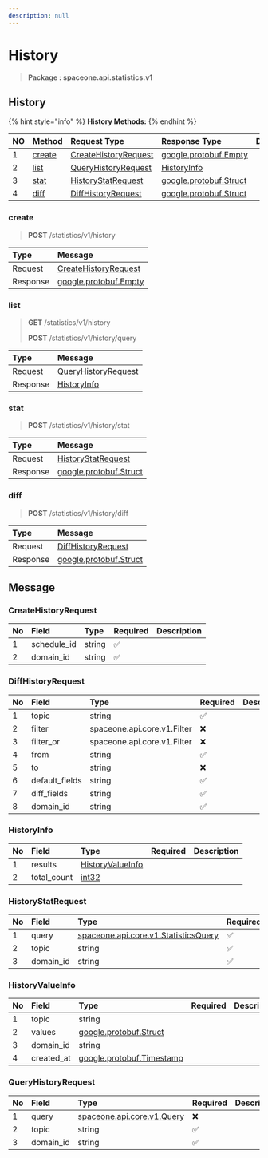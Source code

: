 ```yaml
---
description: null
---
```


# History

> **Package : spaceone.api.statistics.v1**

## History

{% hint style="info" %}
**History Methods:**
{% endhint %}

| NO | Method | Request Type | Response Type | Description |
| :--- | :--- | :--- | :--- | :--- |
| 1 | [create](history%20%281%29.md#create) | [CreateHistoryRequest](history%20%281%29.md#createhistoryrequest) | [google.protobuf.Empty](https://github.com/protocolbuffers/protobuf/blob/master/src/google/protobuf/empty.proto) |  |
| 2 | [list](history%20%281%29.md#list) | [QueryHistoryRequest](history%20%281%29.md#queryhistoryrequest) | [HistoryInfo](history%20%281%29.md#historyinfo) |  |
| 3 | [stat](history%20%281%29.md#stat) | [HistoryStatRequest](history%20%281%29.md#historystatrequest) | [google.protobuf.Struct](https://github.com/protocolbuffers/protobuf/blob/master/src/google/protobuf/struct.proto) |  |
| 4 | [diff](history%20%281%29.md#diff) | [DiffHistoryRequest](history%20%281%29.md#diffhistoryrequest) | [google.protobuf.Struct](https://github.com/protocolbuffers/protobuf/blob/master/src/google/protobuf/struct.proto) |  |

### create

> **POST** /statistics/v1/history

| Type | Message |
| :--- | :--- |
| Request | [CreateHistoryRequest](history%20%281%29.md#createhistoryrequest) |
| Response | [google.protobuf.Empty](https://github.com/protocolbuffers/protobuf/blob/master/src/google/protobuf/empty.proto) |

### list

> **GET** /statistics/v1/history
>
> **POST** /statistics/v1/history/query

| Type | Message |
| :--- | :--- |
| Request | [QueryHistoryRequest](history%20%281%29.md#queryhistoryrequest) |
| Response | [HistoryInfo](history%20%281%29.md#historyinfo) |

### stat

> **POST** /statistics/v1/history/stat

| Type | Message |
| :--- | :--- |
| Request | [HistoryStatRequest](history%20%281%29.md#historystatrequest) |
| Response | [google.protobuf.Struct](https://github.com/protocolbuffers/protobuf/blob/master/src/google/protobuf/struct.proto) |

### diff

> **POST** /statistics/v1/history/diff

| Type | Message |
| :--- | :--- |
| Request | [DiffHistoryRequest](history%20%281%29.md#diffhistoryrequest) |
| Response | [google.protobuf.Struct](https://github.com/protocolbuffers/protobuf/blob/master/src/google/protobuf/struct.proto) |

## Message

### CreateHistoryRequest

| No | Field | Type | Required | Description |
| :--- | :--- | :--- | :--- | :--- |
| 1 | schedule\_id | string | ✅ |  |
| 2 | domain\_id | string | ✅ |  |

### DiffHistoryRequest

| No | Field | Type | Required | Description |
| :--- | :--- | :--- | :--- | :--- |
| 1 | topic | string | ✅ |  |
| 2 | filter | spaceone.api.core.v1.Filter | ❌ |  |
| 3 | filter\_or | spaceone.api.core.v1.Filter | ❌ |  |
| 4 | from | string | ✅ |  |
| 5 | to | string | ❌ |  |
| 6 | default\_fields | string | ✅ |  |
| 7 | diff\_fields | string | ✅ |  |
| 8 | domain\_id | string | ✅ |  |

### HistoryInfo

| No | Field | Type | Required | Description |
| :--- | :--- | :--- | :--- | :--- |
| 1 | results | [HistoryValueInfo](history%20%281%29.md#historyvalueinfo) |  |  |
| 2 | total\_count | [int32](https://github.com/protocolbuffers/protobuf/blob/master/src/google/protobuf/type.proto) |  |  |

### HistoryStatRequest

| No | Field | Type | Required | Description |
| :--- | :--- | :--- | :--- | :--- |
| 1 | query | [spaceone.api.core.v1.StatisticsQuery](https://spaceone-dev.gitbook.io/api-reference/common-v1/statistics-query) | ✅ |  |
| 2 | topic | string | ✅ |  |
| 3 | domain\_id | string | ✅ |  |

### HistoryValueInfo

| No | Field | Type | Required | Description |
| :--- | :--- | :--- | :--- | :--- |
| 1 | topic | string |  |  |
| 2 | values | [google.protobuf.Struct](https://github.com/protocolbuffers/protobuf/blob/master/src/google/protobuf/struct.proto) |  |  |
| 3 | domain\_id | string |  |  |
| 4 | created\_at | [google.protobuf.Timestamp](https://github.com/protocolbuffers/protobuf/blob/master/src/google/protobuf/timestamp.proto) |  |  |

### QueryHistoryRequest

| No | Field | Type | Required | Description |
| :--- | :--- | :--- | :--- | :--- |
| 1 | query | [spaceone.api.core.v1.Query](https://spaceone-dev.gitbook.io/api-reference/common-v1/search-query) | ❌ |  |
| 2 | topic | string | ✅ |  |
| 3 | domain\_id | string | ✅ |  |

